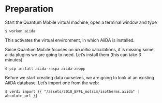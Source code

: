 Preparation
===========

Start the Quantum Mobile virtual machine, open a terminal window and
type

```terminal
$ workon aiida
```

This activates the virtual environment, in which AiiDA is installed.

Since Quantum Mobile focuses on *ab initio* calculations, it is missing
some aiida plugins we are going to need. Let’s install them (this can
take 3 minutes):

```terminal
$ pip install aiida-raspa aiida-zeopp
```

Before we start creating data ourselves, we are going to look at an
existing AiiDA database. Let’s import one from the web:

```terminal
$ verdi import {{ "/assets/2018_EPFL_molsim/isotherms.aiida" | absolute_url }}
```
